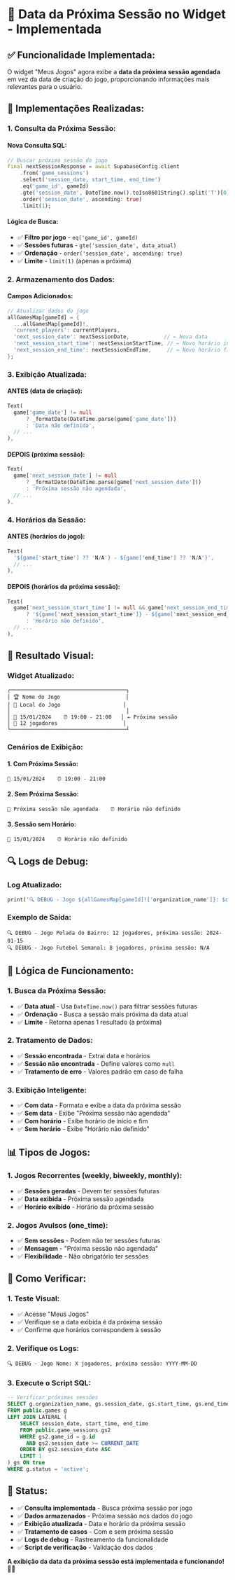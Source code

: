 # 📅 Data da Próxima Sessão no Widget - Implementada

## ✅ **Funcionalidade Implementada:**

O widget "Meus Jogos" agora exibe a **data da próxima sessão agendada** em vez da data de criação do jogo, proporcionando informações mais relevantes para o usuário.

## 🔧 **Implementações Realizadas:**

### **1. Consulta da Próxima Sessão:**

#### **Nova Consulta SQL:**
```dart
// Buscar próxima sessão do jogo
final nextSessionResponse = await SupabaseConfig.client
    .from('game_sessions')
    .select('session_date, start_time, end_time')
    .eq('game_id', gameId)
    .gte('session_date', DateTime.now().toIso8601String().split('T')[0])
    .order('session_date', ascending: true)
    .limit(1);
```

#### **Lógica de Busca:**
- ✅ **Filtro por jogo** - `eq('game_id', gameId)`
- ✅ **Sessões futuras** - `gte('session_date', data_atual)`
- ✅ **Ordenação** - `order('session_date', ascending: true)`
- ✅ **Limite** - `limit(1)` (apenas a próxima)

### **2. Armazenamento dos Dados:**

#### **Campos Adicionados:**
```dart
// Atualizar dados do jogo
allGamesMap[gameId] = {
  ...allGamesMap[gameId]!,
  'current_players': currentPlayers,
  'next_session_date': nextSessionDate,           // ← Nova data
  'next_session_start_time': nextSessionStartTime, // ← Novo horário início
  'next_session_end_time': nextSessionEndTime,     // ← Novo horário fim
};
```

### **3. Exibição Atualizada:**

#### **ANTES (data de criação):**
```dart
Text(
  game['game_date'] != null
      ? _formatDate(DateTime.parse(game['game_date']))
      : 'Data não definida',
  // ...
),
```

#### **DEPOIS (próxima sessão):**
```dart
Text(
  game['next_session_date'] != null
      ? _formatDate(DateTime.parse(game['next_session_date']))
      : 'Próxima sessão não agendada',
  // ...
),
```

### **4. Horários da Sessão:**

#### **ANTES (horários do jogo):**
```dart
Text(
  '${game['start_time'] ?? 'N/A'} - ${game['end_time'] ?? 'N/A'}',
  // ...
),
```

#### **DEPOIS (horários da próxima sessão):**
```dart
Text(
  game['next_session_start_time'] != null && game['next_session_end_time'] != null
      ? '${game['next_session_start_time']} - ${game['next_session_end_time']}'
      : 'Horário não definido',
  // ...
),
```

## 📱 **Resultado Visual:**

### **Widget Atualizado:**
```
┌─────────────────────────────────────┐
│ 🏆 Nome do Jogo                     │
│ 📍 Local do Jogo                    │
│                                     │
│ 📅 15/01/2024    ⏰ 19:00 - 21:00   │ ← Próxima sessão
│ 👥 12 jogadores                     │
└─────────────────────────────────────┘
```

### **Cenários de Exibição:**

#### **1. Com Próxima Sessão:**
```
📅 15/01/2024    ⏰ 19:00 - 21:00
```

#### **2. Sem Próxima Sessão:**
```
📅 Próxima sessão não agendada    ⏰ Horário não definido
```

#### **3. Sessão sem Horário:**
```
📅 15/01/2024    ⏰ Horário não definido
```

## 🔍 **Logs de Debug:**

### **Log Atualizado:**
```dart
print('🔍 DEBUG - Jogo ${allGamesMap[gameId]!['organization_name']}: $currentPlayers jogadores, próxima sessão: ${nextSessionDate ?? "N/A"}');
```

### **Exemplo de Saída:**
```
🔍 DEBUG - Jogo Pelada do Bairro: 12 jogadores, próxima sessão: 2024-01-15
🔍 DEBUG - Jogo Futebol Semanal: 8 jogadores, próxima sessão: N/A
```

## 🎯 **Lógica de Funcionamento:**

### **1. Busca da Próxima Sessão:**
- ✅ **Data atual** - Usa `DateTime.now()` para filtrar sessões futuras
- ✅ **Ordenação** - Busca a sessão mais próxima da data atual
- ✅ **Limite** - Retorna apenas 1 resultado (a próxima)

### **2. Tratamento de Dados:**
- ✅ **Sessão encontrada** - Extrai data e horários
- ✅ **Sessão não encontrada** - Define valores como `null`
- ✅ **Tratamento de erro** - Valores padrão em caso de falha

### **3. Exibição Inteligente:**
- ✅ **Com data** - Formata e exibe a data da próxima sessão
- ✅ **Sem data** - Exibe "Próxima sessão não agendada"
- ✅ **Com horário** - Exibe horário de início e fim
- ✅ **Sem horário** - Exibe "Horário não definido"

## 📊 **Tipos de Jogos:**

### **1. Jogos Recorrentes (weekly, biweekly, monthly):**
- ✅ **Sessões geradas** - Devem ter sessões futuras
- ✅ **Data exibida** - Próxima sessão agendada
- ✅ **Horário exibido** - Horário da próxima sessão

### **2. Jogos Avulsos (one_time):**
- ✅ **Sem sessões** - Podem não ter sessões futuras
- ✅ **Mensagem** - "Próxima sessão não agendada"
- ✅ **Flexibilidade** - Não obrigatório ter sessões

## 🚀 **Como Verificar:**

### **1. Teste Visual:**
- ✅ Acesse "Meus Jogos"
- ✅ Verifique se a data exibida é da próxima sessão
- ✅ Confirme que horários correspondem à sessão

### **2. Verifique os Logs:**
```
🔍 DEBUG - Jogo Nome: X jogadores, próxima sessão: YYYY-MM-DD
```

### **3. Execute o Script SQL:**
```sql
-- Verificar próximas sessões
SELECT g.organization_name, gs.session_date, gs.start_time, gs.end_time
FROM public.games g
LEFT JOIN LATERAL (
    SELECT session_date, start_time, end_time
    FROM public.game_sessions gs2
    WHERE gs2.game_id = g.id 
      AND gs2.session_date >= CURRENT_DATE
    ORDER BY gs2.session_date ASC
    LIMIT 1
) gs ON true
WHERE g.status = 'active';
```

## 🎉 **Status:**

- ✅ **Consulta implementada** - Busca próxima sessão por jogo
- ✅ **Dados armazenados** - Próxima sessão nos dados do jogo
- ✅ **Exibição atualizada** - Data e horário da próxima sessão
- ✅ **Tratamento de casos** - Com e sem próxima sessão
- ✅ **Logs de debug** - Rastreamento da funcionalidade
- ✅ **Script de verificação** - Validação dos dados

**A exibição da data da próxima sessão está implementada e funcionando!** 📅✅



